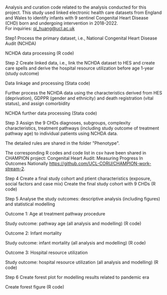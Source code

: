 Analysis and curation code related to the analysis conducted for this project.
This study used  linked electronic health care datasets from England and Wales to identify infants with 9 sentinel Congenital Heart Disease (CHD) born and undergoing intervention in 2018-2022.  
For inquiries: qi_huang@ucl.ac.uk

Step1
Process the primary dataset, i.e., National Congenital Heart Disease Audit (NCHDA)

NCHDA data processing (R code)

Step 2
Create linked data, i.e., link the NCHDA dataset to HES and create care spells and derive the hospital resource utilization before age 1-year (study outcome)

Data linkage and processing (Stata code)

Further process the NCHDA data using the characteristics derived from HES (deprivation), GDPPR (gender and ethnicity) and death registration (vital status), and assign comorbidity 

NCHDA further data processing (Stata code)

Step 3
Assign the 9 CHDs diagnoses, subgroups, complexity characteristics, treatment pathways  (including study outcome of treatment pathway age) to individual patients using NCHDA data. 

The detailed rules are shared in the folder "Phenotype".

The corresponding R codes and code list in csv have been shared in CHAMPION project: Congenital Heart Audit: Measuring Progress In Outcomes Nationally
https://github.com/UCL-CORU/CHAMPION-work-stream-2.

Step 4
Create a final study cohort and  ptient characteristics (exposure, social factors and case mix)
Create the final study cohort with 9 CHDs (R code)

Step 5
Analyse the study outcomes: descriptive analysis (including figures) and statistical modelling

Outcome 1: Age at treatment pathway procedure

Study outcome: pathway age (all analysis and modelling) (R code)

Outcome 2: Infant mortality

Study outcome: infant mortality (all analysis and modelling) (R code)

Outcome 3: Hospital resource utilization

Study outcome: hospital resource utilization (all analysis and modelling) (R code)


Step 6
Create forest plot for modelling results related to pandemic era

Create forest figure (R code)
